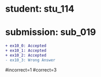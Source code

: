# student: stu_114
# submission: sub_019

```diff
+ ex10_0: Accepted
+ ex10_1: Accepted
+ ex10_2: Accepted
- ex10_3: Wrong Answer
```
#incorrect=1
#correct=3

